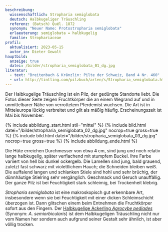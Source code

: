 ```yaml
---
beschreibung:
  wissenschaftlich: Stropharia semiglobata
  deutsch: Halbkugeliger Träuschling
  referenz: (Batsch) Quél. 1872
  synonym: "Neuer Name: Protostropharia semiglobata"
  erlaeuterung: semiglobata = halbkugelig
  familie: Strophariaceae
profil:
  aktualisiert: 2023-05-15
  autor_in: Dieter Gewalt
hauptbild:
  anzeige: true
  datei: /bilder/stropharia_semiglobata_01_dg.jpg
literatur:
  - text: "Breitenbach & Kränzlin: Pilte der Schweiz, Band 4 Nr. 460"
  - url: http://tintling.com/pilzbuch/arten/s/Stropharia_semiglobata.html
---
```

Der Halbkugelige Träuschling ist ein Pilz, der gedüngte Standorte liebt. Die Fotos dieser Seite zeigen Fruchtkörper die an einem Wegrand auf und in unmittelbarer Nähe von verrottetem Pferdemist wuchsen. Die Art ist in Mitteleuropa lückig verbreitet und gilt als mäßig häufig. Erscheinungszeit ist Mai bis November.

{% include abbildung_start.html stil="mittel" %}
{% include bild.html datei="/bilder/stropharia_semiglobata_02_dg.jpg" nocrop=true gross=true %}
{% include bild.html datei="/bilder/stropharia_semiglobata_03_dg.jpg" nocrop=true gross=true %}
{% include abbildung_ende.html %}

Die Hüte erreichen Durchmesser von etwa 4 cm, sind jung und noch relativ lange halbkugelig, später verflachend mit stumpfem Buckel. Ihre Farbe variiert von hell bis dunkel ockergelb. Die Lamellen sind jung, bald grauend, zuletzt fast schwarz mit violettlichem Hauch; die Schneiden bleiben weiß. Die auffalend langen und schlanken Stiele sind hohl und sehr brüchig, der dünnhäutige Stielring sehr vergänglich. Geschmack und Geruch unauffällig. Der ganze Pilz ist bei Feuchtigkeit stark schleimig, bei Trockenheit klebrig.

*Stropharia semiglobata* ist eine makroskopisch gut erkennbare Art, insbesondere wenn sie bei Feuchtigkeit mit einer dicken Schleimschicht überzogen ist. Dann glitschen einem beim Entnehmen die Fruchtkörper sofort aus den Fingern. Der [Halbkugelige Ackerling *Agrocybe pediades*](/pilze/agrocybe-pediades-halbkugeliger-ackerling) (Synonym: *A. semiorbicularis*) ist dem Halbkugeligen Träuschling nicht nur vom Namen her sondern auch aufgrund seiner Gestalt sehr ähnlich, ist aber völlig trocken.